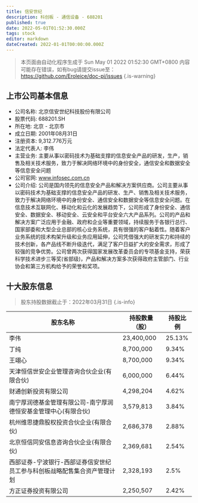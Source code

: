 ```yaml
---
title: 信安世纪
description: 科创板 - 通信设备 - 688201
published: true
date: 2022-05-01T01:52:30.000Z
tags: stock
editor: markdown
dateCreated: 2022-01-01T00:00:00.000Z
---
```


> 本页面由自动化程序生成于 Sun May 01 2022 01:52:30 GMT+0800
> 内容可能存在错误，如有bug请提交issue至：https://github.com/Eroleice/doc-pi/issues
{.is-warning}

## 上市公司基本信息
- 公司名称: 北京信安世纪科技股份有限公司
- 股票代码: 688201.SH
- 所在地: 北京 - 北京市
- 成立日期: 2001年08月31日
- 注册资本: 9,312.776万元
- 法定代表人: 李伟
- 主营业务: 主要从事以密码技术为基础支撑的信息安全产品的研发，生产，销售及相关技术服务，致力于解决网络环境中的身份安全，通信安全和数据安全等信息安全问题
- 公司官网: www.infosec.com.cn
- 公司介绍: 公司是国内领先的信息安全产品和解决方案供应商。公司主要从事以密码技术为基础支撑的信息安全产品的研发、生产、销售及相关技术服务，致力于解决网络环境中的身份安全、通信安全和数据安全等信息安全问题。在信息技术互联网化、移动化和云化的发展趋势下，公司形成了身份安全、通信安全、数据安全、移动安全、云安全和平台安全六大产品系列。公司的产品和解决方案广泛应用于金融、政府和企业等重要领域，持续服务于各银行总行、国家部委和大型企业总部的核心业务系统，具有很强的客户黏着性。随着客户业务系统的技术构架升级和业务应用延伸，公司凭借强大的研发实力和持续的技术创新，各产品线不断升级迭代，满足了客户日益扩大的安全需求，形成了较强的竞争优势。公司曾两次获得国家发展改革委员会的专项基金支持，荣获科学技术进步三等奖(省部级)，产品和解决方案多次获得政府主管部门、行业协会和第三方机构给予的荣誉和奖项。


## 十大股东信息
> 股东持股数据截止于：2022年03月31日
{.is-info}

| 股东名称 | 持股数量（股） | 持股比例 |
| --- | --- | --- |
| 李伟 | 23,400,000 | 25.13% |
| 丁纯 | 8,700,000 | 9.34% |
| 王翊心 | 8,700,000 | 9.34% |
| 天津恒信世安企业管理咨询合伙企业(有限合伙) | 6,000,000 | 6.44% |
| 财通创新投资有限公司 | 4,298,204 | 4.62% |
| 南宁厚润德基金管理有限公司-南宁厚润德恒安基金管理中心(有限合伙) | 3,579,813 | 3.84% |
| 杭州维思捷鼎股权投资合伙企业(有限合伙) | 2,686,378 | 2.88% |
| 北京恒信同安信息咨询合伙企业(有限合伙) | 2,369,681 | 2.54% |
| 西部证券-宁波银行-西部证券信安世纪员工参与科创板战略配售集合资产管理计划 | 2,328,193 | 2.5% |
| 方正证券投资有限公司 | 2,250,507 | 2.42% |




